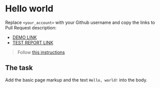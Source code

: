 # Hello world
Replace `<your_account>` with your Github username and copy the links to Pull Request description:
- [DEMO LINK](https://JOWISSA.github.io/layout_hello-world/)
- [TEST REPORT LINK](https://JOWISSA.github.io/layout_hello-world/report/html_report/)

> Follow [this instructions](https://mate-academy.github.io/layout_task-guideline/#how-to-solve-the-layout-tasks-on-github)
## The task 
Add the basic page markup and the text `Hello, world!` into the body.
